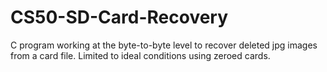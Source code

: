 # CS50-SD-Card-Recovery
C program working at the byte-to-byte level to recover deleted jpg images from a card file. Limited to ideal conditions using zeroed cards.
